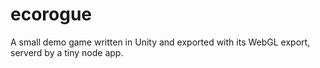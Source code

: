 # ecorogue

A small demo game written in Unity and exported with its WebGL export, serverd by a tiny node app.
